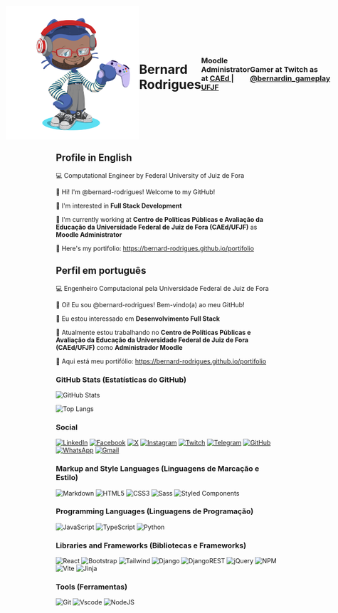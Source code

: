 <div style="display:flex;align-items:center;justify-content:center">
    <img src="./assets/my-octocat.png" width="300">
        <h1>Bernard Rodrigues</h1>
        <h3>Moodle Administrator at <a href="https://institucional.caeddigital.net/" target="_blank">CAEd | UFJF</a></h3>
        <h3>Gamer at Twitch as <a href="https://twitch.tv/bernardin_gameplay/" target="_blank">@bernardin_gameplay</a></h3>
</div>

## Profile in English

💻 Computational Engineer by Federal University of Juiz de Fora

👋 Hi! I'm @bernard-rodrigues! Welcome to my GitHub!

👀 I'm interested in **Full Stack Development**

🏢 I'm currently working at **Centro de Políticas Públicas e Avaliação da Educação da Universidade Federal de Juiz de Fora (CAEd/UFJF)** as **Moodle Administrator**

📃 Here's my portifolio: https://bernard-rodrigues.github.io/portifolio

## Perfil em português

💻  Engenheiro Computacional pela Universidade Federal de Juiz de Fora

👋 Oi! Eu sou @bernard-rodrigues! Bem-vindo(a) ao meu GitHub!

👀 Eu estou interessado em **Desenvolvimento Full Stack**

🏢 Atualmente estou trabalhando no **Centro de Políticas Públicas e Avaliação da Educação da Universidade Federal de Juiz de Fora (CAEd/UFJF)** como **Administrador Moodle**

📃 Aqui está meu portifólio: https://bernard-rodrigues.github.io/portifolio

### GitHub Stats (Estatísticas do GitHub)

![GitHub Stats](https://github-readme-stats.vercel.app/api?username=bernard-rodrigues&theme=transparent&bg_color=945ee4&border_color=772CE8&show_icons=true&icon_color=9ef0ea&title_color=FFF&text_color=FFF)

![Top Langs](https://github-readme-stats-git-masterrstaa-rickstaa.vercel.app/api/top-langs/?username=bernard-rodrigues&layout=compact&bg_color=945ee4&border_color=772CE8&title_color=FFF&text_color=FFF)

### Social

[![LinkedIn](https://img.shields.io/badge/LinkedIn-0077B5?style=for-the-badge&logo=linkedin&logoColor=white)](https://www.linkedin.com/in/bernard-rodrigues/)
[![Facebook](https://img.shields.io/badge/Facebook-1877F2?style=for-the-badge&logo=facebook&logoColor=white)](https://www.facebook.com/bernard.clint/)
[![X](https://img.shields.io/badge/X-000?style=for-the-badge&logo=x)](https://x.com/bernard_clint)
[![Instagram](https://img.shields.io/badge/-Instagram-%23E4405F?style=for-the-badge&logo=instagram&logoColor=white)](https://www.instagram.com/bernard_clint/)
[![Twitch](https://img.shields.io/badge/Twitch-%239146FF.svg?style=for-the-badge&logo=Twitch&logoColor=white)](https://twitch.tv/bernardin_gameplay)
[![Telegram](https://img.shields.io/badge/Telegram-000?style=for-the-badge&logo=telegram&logoColor=2CA5E0)](https://t.me/bernard_clint)
[![GitHub](https://img.shields.io/badge/GitHub-100000?style=for-the-badge&logo=github&logoColor=white)](https://github.com/bernard-rodrigues)
[![WhatsApp](https://img.shields.io/badge/WhatsApp-25D366?style=for-the-badge&logo=whatsapp&logoColor=white)](https://wa.me/+55329997672)
[![Gmail](https://img.shields.io/badge/Gmail-333333?style=for-the-badge&logo=gmail&logoColor=red)](mailto:bernard.silva.rodrigues@gmail.com)

### Markup and Style Languages (Linguagens de Marcação e Estilo)

![Markdown](https://img.shields.io/badge/Markdown-000?style=for-the-badge&logo=markdown)
![HTML5](https://img.shields.io/badge/HTML5-E34F26?style=for-the-badge&logo=html5&logoColor=white)
![CSS3](https://img.shields.io/badge/CSS3-1572B6?style=for-the-badge&logo=css3&logoColor=white)
![Sass](https://img.shields.io/badge/Sass-000?style=for-the-badge&logo=sass)
![Styled Components](https://img.shields.io/badge/styled--components-DB7093?style=for-the-badge&logo=styled-components&logoColor=white)

### Programming Languages (Linguagens de Programação)

![JavaScript](https://img.shields.io/badge/JavaScript-F7DF1E?style=for-the-badge&logo=javascript&logoColor=black)
![TypeScript](https://img.shields.io/badge/TypeScript-007ACC?style=for-the-badge&logo=typescript&logoColor=white)
![Python](https://img.shields.io/badge/python-3670A0?style=for-the-badge&logo=python&logoColor=ffdd54)

### Libraries and Frameworks (Bibliotecas e Frameworks)

![React](https://img.shields.io/badge/React-20232A?style=for-the-badge&logo=react&logoColor=61DAFB)
![Bootstrap](https://img.shields.io/badge/-boostrap-0D1117?style=for-the-badge&logo=bootstrap&labelColor=0D1117)
![Tailwind](https://img.shields.io/badge/tailwindcss-%2338B2AC.svg?style=for-the-badge&logo=tailwind-css&logoColor=white)
![Django](https://img.shields.io/badge/django-%23092E20.svg?style=for-the-badge&logo=django&logoColor=white)
![DjangoREST](https://img.shields.io/badge/DJANGO-REST-ff1709?style=for-the-badge&logo=django&logoColor=white&color=ff1709&labelColor=gray)
![jQuery](https://img.shields.io/badge/jquery-%230769AD.svg?style=for-the-badge&logo=jquery&logoColor=white)
![NPM](https://img.shields.io/badge/NPM-%23CB3837.svg?style=for-the-badge&logo=npm&logoColor=white)
![Vite](https://img.shields.io/badge/vite-%23646CFF.svg?style=for-the-badge&logo=vite&logoColor=white)
![Jinja](https://img.shields.io/badge/jinja-white.svg?style=for-the-badge&logo=jinja&logoColor=black)

### Tools (Ferramentas)

![Git](https://img.shields.io/badge/GIT-E44C30?style=for-the-badge&logo=git&logoColor=white)
![Vscode](https://img.shields.io/badge/Vscode-007ACC?style=for-the-badge&logo=visual-studio-code&logoColor=white)
![NodeJS](https://img.shields.io/badge/node.js-6DA55F?style=for-the-badge&logo=node.js&logoColor=white)

